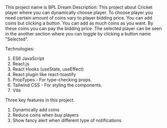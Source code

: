This project name is BPL Dream
 Description: This project about Cricket player where you can dynamically choose player. To choose player you need certain amount of coins vary to player bidding price. You can add coins but clicking a button. You can add as much coins as you want. By these coins you can pay the bidding price. The selected player can be seen in the another section where you can toggle by clicking a button name "Selected". 

 Technologies: 
 1. ES6 JavaScript
 2. React.js
 3. React Hooks (useState, useEffect)
 4. React plugin like react-toastify
 5. PropTypes - For type-checking props. 
 6. Tailwind CSS - For styling the components.
 7. Vite 

 Three key features in this project.
 1. Dynamically add coins
 2. Reduce coins when buy players
 3. Show fancy alert when different type of notifications